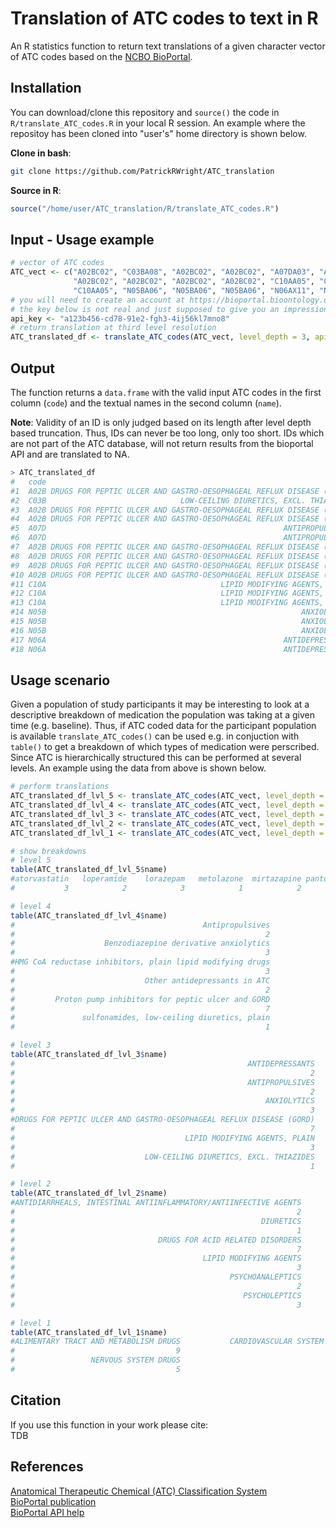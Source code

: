 # Translation of ATC codes to text in R

An R statistics function to return text translations of a given character vector of ATC codes based on the 
[NCBO BioPortal](https://bioportal.bioontology.org/).

## Installation

You can download/clone this repository and `source()` the code in `R/translate_ATC_codes.R` in your local R session.
An example where the repositoy has been cloned into "user's" home directory is shown below.

**Clone in bash**:  
```bash
git clone https://github.com/PatrickRWright/ATC_translation
```

**Source in R**:  
```r
source("/home/user/ATC_translation/R/translate_ATC_codes.R")
```

## Input - Usage example
```r
# vector of ATC codes
ATC_vect <- c("A02BC02", "C03BA08", "A02BC02", "A02BC02", "A07DA03", "A07DA03",
              "A02BC02", "A02BC02", "A02BC02", "A02BC02", "C10AA05", "C10AA05",
              "C10AA05", "N05BA06", "N05BA06", "N05BA06", "N06AX11", "N06AX11")
# you will need to create an account at https://bioportal.bioontology.org/ to receive an api_key 
# the key below is not real and just supposed to give you an impression of the format
api_key <- "a123b456-cd78-91e2-fgh3-4ij56kl7mno8"
# return translation at third level resolution
ATC_translated_df <- translate_ATC_codes(ATC_vect, level_depth = 3, api_key = api_key)
```

## Output

The function returns a `data.frame` with the valid input ATC codes
in the first column (`code`) and the textual names in the second column (`name`).

**Note**: 
Validity of an ID is only judged based on its length after level depth based
truncation. Thus, IDs can never be too long, only too short. IDs which are
not part of the ATC database, will not return results from the bioportal
API and are translated to NA.

```r
> ATC_translated_df
#   code                                                                name
#1  A02B DRUGS FOR PEPTIC ULCER AND GASTRO-OESOPHAGEAL REFLUX DISEASE (GORD)
#2  C03B                              LOW-CEILING DIURETICS, EXCL. THIAZIDES
#3  A02B DRUGS FOR PEPTIC ULCER AND GASTRO-OESOPHAGEAL REFLUX DISEASE (GORD)
#4  A02B DRUGS FOR PEPTIC ULCER AND GASTRO-OESOPHAGEAL REFLUX DISEASE (GORD)
#5  A07D                                                     ANTIPROPULSIVES
#6  A07D                                                     ANTIPROPULSIVES
#7  A02B DRUGS FOR PEPTIC ULCER AND GASTRO-OESOPHAGEAL REFLUX DISEASE (GORD)
#8  A02B DRUGS FOR PEPTIC ULCER AND GASTRO-OESOPHAGEAL REFLUX DISEASE (GORD)
#9  A02B DRUGS FOR PEPTIC ULCER AND GASTRO-OESOPHAGEAL REFLUX DISEASE (GORD)
#10 A02B DRUGS FOR PEPTIC ULCER AND GASTRO-OESOPHAGEAL REFLUX DISEASE (GORD)
#11 C10A                                       LIPID MODIFYING AGENTS, PLAIN
#12 C10A                                       LIPID MODIFYING AGENTS, PLAIN
#13 C10A                                       LIPID MODIFYING AGENTS, PLAIN
#14 N05B                                                         ANXIOLYTICS
#15 N05B                                                         ANXIOLYTICS
#16 N05B                                                         ANXIOLYTICS
#17 N06A                                                     ANTIDEPRESSANTS
#18 N06A                                                     ANTIDEPRESSANTS
```

## Usage scenario

Given a population of study participants it may be interesting to look at a descriptive breakdown of
medication the population was taking at a given time (e.g. baseline). Thus, if ATC coded data for the participant 
population is available `translate_ATC_codes()` can be used e.g. in conjuction with `table()` to get a
breakdown of which types of medication were perscribed. Since ATC is hierarchically structured this
can be performed at several levels. An example using the data from above is shown below.

```r
# perform translations
ATC_translated_df_lvl_5 <- translate_ATC_codes(ATC_vect, level_depth = 5, api_key = api_key)
ATC_translated_df_lvl_4 <- translate_ATC_codes(ATC_vect, level_depth = 4, api_key = api_key)
ATC_translated_df_lvl_3 <- translate_ATC_codes(ATC_vect, level_depth = 3, api_key = api_key)
ATC_translated_df_lvl_2 <- translate_ATC_codes(ATC_vect, level_depth = 2, api_key = api_key)
ATC_translated_df_lvl_1 <- translate_ATC_codes(ATC_vect, level_depth = 1, api_key = api_key)

# show breakdowns
# level 5
table(ATC_translated_df_lvl_5$name)
#atorvastatin   loperamide    lorazepam   metolazone  mirtazapine pantoprazole 
#           3            2            3            1            2            7 

# level 4
table(ATC_translated_df_lvl_4$name)
#                                          Antipropulsives 
#                                                        2 
#                    Benzodiazepine derivative anxiolytics 
#                                                        3 
#HMG CoA reductase inhibitors, plain lipid modifying drugs 
#                                                        3 
#                             Other antidepressants in ATC 
#                                                        2 
#         Proton pump inhibitors for peptic ulcer and GORD 
#                                                        7 
#               sulfonamides, low-ceiling diuretics, plain 
#                                                        1

# level 3
table(ATC_translated_df_lvl_3$name)
#                                                    ANTIDEPRESSANTS 
#                                                                  2 
#                                                    ANTIPROPULSIVES 
#                                                                  2 
#                                                        ANXIOLYTICS 
#                                                                  3 
#DRUGS FOR PEPTIC ULCER AND GASTRO-OESOPHAGEAL REFLUX DISEASE (GORD) 
#                                                                  7 
#                                      LIPID MODIFYING AGENTS, PLAIN 
#                                                                  3 
#                             LOW-CEILING DIURETICS, EXCL. THIAZIDES 
#                                                                  1 

# level 2
table(ATC_translated_df_lvl_2$name)
#ANTIDIARRHEALS, INTESTINAL ANTIINFLAMMATORY/ANTIINFECTIVE AGENTS 
#                                                               2 
#                                                       DIURETICS 
#                                                               1 
#                                DRUGS FOR ACID RELATED DISORDERS 
#                                                               7 
#                                          LIPID MODIFYING AGENTS 
#                                                               3 
#                                                PSYCHOANALEPTICS 
#                                                               2 
#                                                   PSYCHOLEPTICS 
#                                                               3

# level 1
table(ATC_translated_df_lvl_1$name)
#ALIMENTARY TRACT AND METABOLISM DRUGS           CARDIOVASCULAR SYSTEM DRUGS 
#                                    9                                     4 
#                 NERVOUS SYSTEM DRUGS 
#                                    5 
```

## Citation
If you use this function in your work please cite:  
TDB

## References
[Anatomical Therapeutic Chemical (ATC) Classification System](https://en.wikipedia.org/wiki/Anatomical_Therapeutic_Chemical_Classification_System)  
[BioPortal publication](https://www.ncbi.nlm.nih.gov/pubmed/21672956)  
[BioPortal API help](https://www.bioontology.org/wiki/BioPortal_Help#Programming_with_the_BioPortal_API)  
